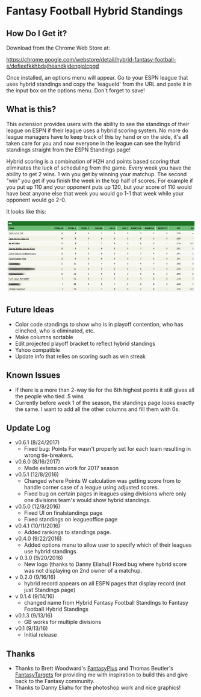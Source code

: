 Fantasy Football Hybrid Standings
===========

How Do I Get it?
------
Download from the Chrome Web Store at:

https://chrome.google.com/webstore/detail/hybrid-fantasy-football-s/defieefkkhbdajheandkjdenpjolcpgd

Once installed, an options menu will appear. Go to your ESPN league that uses hybrid standings and copy the 'leagueId' from the URL and paste it in the input box on the options menu. Don't forget to save!

What is this?
------
This extension provides users with the ability to see the standings of their league on ESPN if their league uses a hybrid scoring system. No more do league managers have to keep track of this by hand or on the side, it's all taken care for you and now everyone in the league can see the hybrid standings straight from the ESPN Standings page!

Hybrid scoring is a combination of H2H and points based scoring that eliminates the luck of scheduling from the game. Every week you have the ability to get 2 wins. 1 win you get by winning your matchup. The second "win" you get if you finish the week in the top half of scores.  For example if you put up 110 and your opponent puts up 120, but your score of 110 would have beat anyone else that week you would go 1-1 that week while your opponent would go 2-0.

 It looks like this:

![Main Preview](assets/github_screenshot1.png)


Future Ideas
------
* Color code standings to show who is in playoff contention, who has clinched, who is eliminated, etc.
* Make columns sortable
* Edit projected playoff bracket to reflect hybrid standings
* Yahoo compatible
* Update info that relies on scoring such as win streak

Known Issues
------
* If there is a more than 2-way tie for the 6th highest points it still gives all the people who tied .5 wins
* Currently before week 1 of the season, the standings page looks exactly the same. I want to add all the other columns and fill them with 0s.

Update Log
------
* v0.6.1 (8/24/2017)
  * Fixed bug: Points For wasn't properly set for each team resulting in wrong tie-breakers.
* v0.6.0 (8/16/2017)
  * Made extension work for 2017 season
* v0.5.1 (12/8/2016)
  * Changed where Points W calculation was getting score from to handle corner case of a league using adjusted scores.
  * Fixed bug on certain pages in leagues using divisions where only one divisions team's would show hybrid standings.
* v0.5.0 (12/8/2016)
  * Fixed UI on finalstandings page
  * Fixed standings on leagueoffice page
* v0.4.1 (10/11/2016)
  * Added rankings to standings page.
* v0.4.0 (9/22/2016)
  * Added options menu to allow user to specify which of their leagues use hybrid standings.
* v 0.3.0 (9/20/2016)
  * New logo (thanks to Danny Eliahu)! Fixed bug where hybrid score was not displaying on 2nd owner of a matchup.
* v 0.2.0 (9/16/16)
  * hybrid record appears on all ESPN pages that display record (not just Standings page)
* v 0.1.4 (9/14/16)
  * changed name from Hybrid Fantasy Football Standings to Fantasy Football Hybrid Standings
* v0.1.3 (9/13/16)
  * GB works for multiple divisions
* v0.1 (9/13/16)
  * Initial release
 
Thanks
------
* Thanks to Brett Woodward's [FantasyPlus](https://github.com/flipperbw/FantasyPlus) and Thomas Beutler's [FantasyTargets](https://github.com/tcbeutler/FantasyTargets) for providing me with inspiration to build this and give back to the Fantasy community.
* Thanks to Danny Eliahu for the photoshop work and nice graphics!
